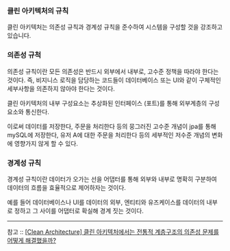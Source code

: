### 클린 아키텍처의 규칙

클린 아키텍처는 의존성 규칙과 경계성 규칙을 준수하여 시스템을 구성할 것을 강조하고 있습니다.

### 의존성 규척

의존성 규칙이란 모든 의존성은 반드시 외부에서 내부로, 고수준 정책을 따라야 한다는 것이다. 즉, 비지니스 로직을 담당하는 코드들이 데이터베이스 또는 UI와 같이 구체적인 세부사항을 의존하지 않아야 한다는 것이다.

클린 아키텍처의 내부 구성요소는 추상화된 인터페이스 (포트)를 통해 외부계층의 구성요소와 통신한다.

이로써 데이터를 저장한다, 주문을 처리한다 등의 뭉그러진 고수준 개념이 jpa를 통해 mySQL에 저장한다, 유저 A에 대한 주문을 처리한다 등의 세부적인 저수준 개념의 변화에 영향가지 않게 할 수 있다.

### 경계성 규칙

경계성 규칙이란 데이터가 오가는 선을 어댑터를 통해 외부와 내부로 명확히 구분하여 데이터의 흐름을 효율적으로 제어하자는 것이다.

예를 들어 데이터베이스나 UI를 데이터의 외부, 엔티티와 유즈케이스를 데이터의 내부로 정하고 그 사이를 어댑터로 확실해 경계 짓는 것이다.

---

참고 :: [[Clean Architecture] 클린 아키텍처에서는 전통적 계층구조의 의존성 문제를 어떻게 해결했을까?](https://velog.io/@msung99/Clean-Architecture-%ED%81%B4%EB%A6%B0-%EC%95%84%ED%82%A4%ED%85%8D%EC%B2%98%EC%97%90%EC%84%9C%EB%8A%94-%EC%9D%98%EC%A1%B4%EC%84%B1-%EB%AC%B8%EC%A0%9C%EB%A5%BC-%EC%96%B4%EB%96%BB%EA%B2%8C-%ED%95%B4%EA%B2%B0%ED%95%A0%EA%B9%8C)